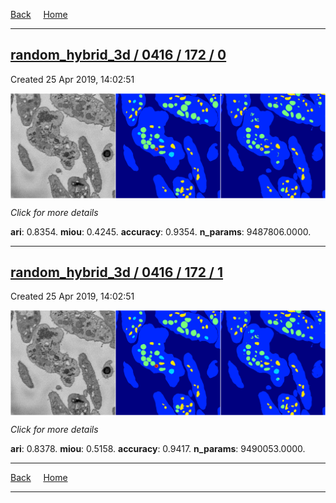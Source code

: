 
[Back](..)&nbsp;&nbsp;&nbsp;&nbsp;&nbsp;[Home](https://leapmanlab.github.io/snapshots)

---

<div class="summary"><a href="0"><h2>random_hybrid_3d / 0416 / 172 / 0</h2></a><p>Created 25 Apr 2019, 14:02:51
</p><a href="0"><img src="0/media/summary.png" align="center"></a><p>
<i>Click for more details</i>
</p></div>

**ari**: 0.8354. **miou**: 0.4245. **accuracy**: 0.9354. **n_params**: 9487806.0000. 

---

<div class="summary"><a href="1"><h2>random_hybrid_3d / 0416 / 172 / 1</h2></a><p>Created 25 Apr 2019, 14:02:51
</p><a href="1"><img src="1/media/summary.png" align="center"></a><p>
<i>Click for more details</i>
</p></div>

**ari**: 0.8378. **miou**: 0.5158. **accuracy**: 0.9417. **n_params**: 9490053.0000. 

---

[Back](..)&nbsp;&nbsp;&nbsp;&nbsp;&nbsp;[Home](https://leapmanlab.github.io/snapshots)

---